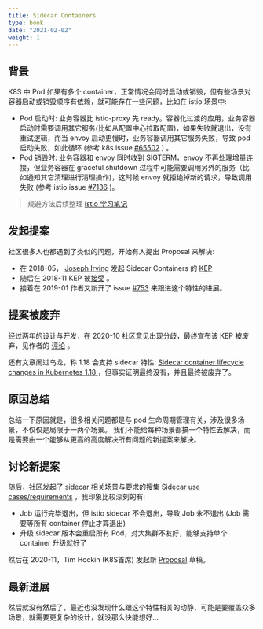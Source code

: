 ```yaml
---
title: Sidecar Containers
type: book
date: "2021-02-02"
weight: 1
---
```


## 背景

K8S 中 Pod 如果有多个 container，正常情况会同时启动或销毁，但有些场景对容器启动或销毁顺序有依赖，就可能存在一些问题，比如在 istio 场景中:
* Pod 启动时: 业务容器比 istio-proxy 先 ready。容器化过渡的应用，业务容器启动时需要调用其它服务(比如从配置中心拉取配置)，如果失败就退出，没有重试逻辑，而当 envoy 启动更慢时，业务容器调用其它服务失败，导致 pod 启动失败，如此循环 (参考 k8s issue [#65502](https://github.com/kubernetes/kubernetes/issues/65502) ) 。
* Pod 销毁时: 业务容器和 envoy 同时收到 SIGTERM，envoy 不再处理增量连接，但业务容器在 graceful shutdown 过程中可能需要调用另外的服务（比如通知其它清理进行清理操作)，这时候 envoy 就拒绝掉新的请求，导致调用失败 (参考 istio issue [#7136](https://github.com/istio/istio/issues/7136) )。
> 规避方法后续整理 [istio 学习笔记](https://imroc.io/learning-istio/)

## 发起提案
社区很多人也都遇到了类似的问题，开始有人提出 Proposal 来解决:
* 在 2018-05， [Joseph Irving](https://github.com/Joseph-Irving) 发起 Sidecar Containers 的 [KEP](https://github.com/kubernetes/community/pull/2148)
* 随后在 2018-11 KEP 被[接受](https://github.com/kubernetes/community/pull/2148#issuecomment-442991599) 。
* 接着在 2019-01 作者又新开了 issue [#753](https://github.com/kubernetes/enhancements/issues/753) 来跟进这个特性的进展。

## 提案被废弃
经过两年的设计与开发，在 2020-10 社区意见出现分歧，最终宣布该 KEP 被废弃，见作者的 [评论](https://github.com/kubernetes/enhancements/issues/753#issuecomment-713471597) 。

还有文章闹过乌龙，称 1.18 会支持 sidecar 特性: [Sidecar container lifecycle changes in Kubernetes 1.18
](https://banzaicloud.com/blog/k8s-sidecars/) ，但事实证明最终没有，并且最终被废弃了。

## 原因总结

总结一下原因就是，很多相关问题都是与 pod 生命周期管理有关，涉及很多场景，不仅仅是局限于一两个场景。 我们不能给每种场景都搞一个特性去解决，而是需要由一个能够从更高的高度解决所有问题的新提案来解决。

## 讨论新提案

随后，社区发起了 sidecar 相关场景与要求的搜集 [Sidecar use cases/requirements](https://docs.google.com/document/d/1Drw9C_Ljpcr4X9UPLvms1fn8uMRnTfJLb-xipgX4C1M/edit#heading=h.1kqwby7migh2) ，我印象比较深刻的有:
* Job 运行完毕退出，但 istio sidecar 不会退出，导致 Job 永不退出 (Job 需要等所有 container 停止才算退出)
* 升级 sidecar 版本会重启所有 Pod，对大集群不友好，能够支持单个 container 升级就好了

然后在 2020-11，Tim Hockin (K8S首席) 发起新 [Proposal](https://docs.google.com/document/d/1Q3685Ic2WV7jPo9vpmirZL1zLVJU91zd3_p_aFDPcS0) 草稿。

## 最新进展

然后就没有然后了，最近也没发现什么跟这个特性相关的动静，可能是要覆盖众多场景，就需要更复杂的设计，就没那么快能想好...

